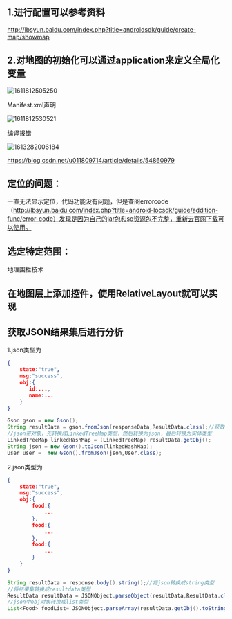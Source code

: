 ## 1.进行配置可以参考资料

http://lbsyun.baidu.com/index.php?title=androidsdk/guide/create-map/showmap



## 2.对地图的初始化可以通过application来定义全局化变量

![1611812505250](D:\typora\图片\1611812505250.png)

Manifest.xml声明

![1611812530521](D:\typora\图片\1611812530521.png)



编译报错

![1613282006184](D:\typora\图片\1613282006184.png)

https://blog.csdn.net/u011809714/article/details/54860979





## 定位的问题：

一直无法显示定位，代码功能没有问题，但是查阅errorcode（http://lbsyun.baidu.com/index.php?title=android-locsdk/guide/addition-func/error-code）发现是因为自己的jar包和so资源包不完整，重新去官网下载可以使用。



## 选定特定范围：

地理围栏技术



## 在地图层上添加控件，使用RelativeLayout就可以实现



## 获取JSON结果集后进行分析

1.json类型为

```json
{
	state:"true",
	msg:"success",
	obj:{
	   id:...,
	   name:...
	}
}
```

```java
Gson gson = new Gson();
String resultData = gson.fromJson(responseData,ResultData.class);//获取结果数据
//json带对象，先转换成LinkedTreeMap类型，然后转换为json，最后转换为实体类型
LinkedTreeMap linkedHashMap = (LinkedTreeMap) resultData.getObj();
String json = new Gson().toJson(linkedHashMap);
User user =  new Gson().fromJson(json,User.class);
```

2.json类型为

```json
{
	state:"true",
	msg:"success",
	obj:{
		food:{
		   	...
		},
		food:{
			...
		},
		food:{
			...
		}
	}
}
```

```java
String resultData = response.body().string();//将json转换成string类型
//将结果集转换成resultdata类型
ResultData resultData = JSONObject.parseObject(resultData,ResultData.class);
//json中obj对象转换成list类型
List<Food> foodList= JSONObject.parseArray(resultData.getObj().toString(), Food.class);
```


